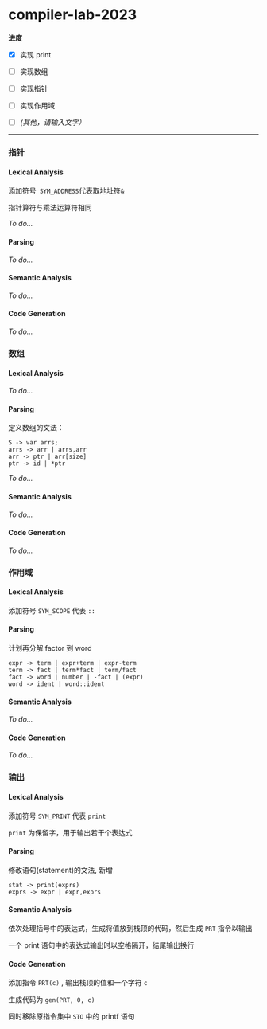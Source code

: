 # compiler-lab-2023

**进度**

- [x] 实现 print
- [ ] 实现数组
- [ ] 实现指针
- [ ] 实现作用域
- [ ] *(其他，请输入文字）*



---

### 指针

#### Lexical Analysis
添加符号` SYM_ADDRESS`代表取地址符`& `

指针算符与乘法运算符相同

*To do...*

#### Parsing

*To do...*

#### Semantic Analysis

*To do...*

#### Code Generation

*To do...*

### 数组

#### Lexical Analysis

*To do...*

#### Parsing

定义数组的文法：

```
S -> var arrs;
arrs -> arr | arrs,arr
arr -> ptr | arr[size]
ptr -> id | *ptr
```

*To do...*

#### Semantic Analysis

*To do...*

#### Code Generation

*To do...*

### 作用域

#### Lexical Analysis

添加符号 `SYM_SCOPE` 代表 `::`

#### Parsing

计划再分解 factor 到 word

```
expr -> term | expr+term | expr-term
term -> fact | term*fact | term/fact
fact -> word | number | -fact | (expr)
word -> ident | word::ident
```

#### Semantic Analysis

*To do...*

#### Code Generation

*To do...*

### 输出

#### Lexical Analysis

添加符号 `SYM_PRINT` 代表 `print`

`print` 为保留字，用于输出若干个表达式

#### Parsing

修改语句(statement)的文法, 新增

```
stat -> print(exprs)
exprs -> expr | expr,exprs
```

#### Semantic Analysis

依次处理括号中的表达式，生成将值放到栈顶的代码，然后生成 `PRT` 指令以输出

一个 print 语句中的表达式输出时以空格隔开，结尾输出换行

#### Code Generation

添加指令 `PRT(c)` , 输出栈顶的值和一个字符 `c`

生成代码为 `gen(PRT, 0, c)`

同时移除原指令集中 `STO` 中的 printf 语句
